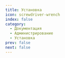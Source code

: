 ```yaml
---
title: Установка
icon: screwdriver-wrench
index: false
category:
  - Документация
  - Администрирование
  - Установка
prev: false
next: false
---
```


<Catalog />
